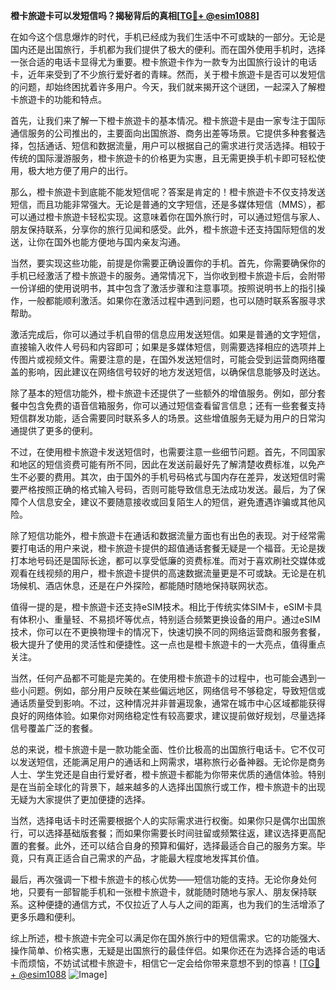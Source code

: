 **橙卡旅遊卡可以发短信吗？揭秘背后的真相[[TG💪+ @esim1088](https://t.me/s/esim1088)]**

在如今这个信息爆炸的时代，手机已经成为我们生活中不可或缺的一部分。无论是国内还是出国旅行，手机都为我们提供了极大的便利。而在国外使用手机时，选择一张合适的电话卡显得尤为重要。橙卡旅遊卡作为一款专为出国旅行设计的电话卡，近年来受到了不少旅行爱好者的青睐。然而，关于橙卡旅遊卡是否可以发短信的问题，却始终困扰着许多用户。今天，我们就来揭开这个谜团，一起深入了解橙卡旅遊卡的功能和特点。

首先，让我们来了解一下橙卡旅遊卡的基本情况。橙卡旅遊卡是由一家专注于国际通信服务的公司推出的，主要面向出国旅游、商务出差等场景。它提供多种套餐选择，包括通话、短信和数据流量，用户可以根据自己的需求进行灵活选择。相较于传统的国际漫游服务，橙卡旅遊卡的价格更为实惠，且无需更换手机卡即可轻松使用，极大地方便了用户的出行。

那么，橙卡旅遊卡到底能不能发短信呢？答案是肯定的！橙卡旅遊卡不仅支持发送短信，而且功能非常强大。无论是普通的文字短信，还是多媒体短信（MMS），都可以通过橙卡旅遊卡轻松实现。这意味着你在国外旅行时，可以通过短信与家人、朋友保持联系，分享你的旅行见闻和感受。此外，橙卡旅遊卡还支持国际短信的发送，让你在国外也能方便地与国内亲友沟通。

当然，要实现这些功能，前提是你需要正确设置你的手机。首先，你需要确保你的手机已经激活了橙卡旅遊卡的服务。通常情况下，当你收到橙卡旅遊卡后，会附带一份详细的使用说明书，其中包含了激活步骤和注意事项。按照说明书上的指引操作，一般都能顺利激活。如果你在激活过程中遇到问题，也可以随时联系客服寻求帮助。

激活完成后，你可以通过手机自带的信息应用发送短信。如果是普通的文字短信，直接输入收件人号码和内容即可；如果是多媒体短信，则需要选择相应的选项并上传图片或视频文件。需要注意的是，在国外发送短信时，可能会受到运营商网络覆盖的影响，因此建议在网络信号较好的地方发送短信，以确保信息能够及时送达。

除了基本的短信功能外，橙卡旅遊卡还提供了一些额外的增值服务。例如，部分套餐中包含免费的语音信箱服务，你可以通过短信查看留言信息；还有一些套餐支持短信群发功能，适合需要同时联系多人的场景。这些增值服务无疑为用户的日常沟通提供了更多的便利。

不过，在使用橙卡旅遊卡发送短信时，也需要注意一些细节问题。首先，不同国家和地区的短信资费可能有所不同，因此在发送前最好先了解清楚收费标准，以免产生不必要的费用。其次，由于国外的手机号码格式与国内存在差异，发送短信时需要严格按照正确的格式输入号码，否则可能导致信息无法成功发送。最后，为了保障个人信息安全，建议不要随意接收或回复陌生人的短信，避免遭遇诈骗或其他风险。

除了短信功能外，橙卡旅遊卡在通话和数据流量方面也有出色的表现。对于经常需要打电话的用户来说，橙卡旅遊卡提供的超值通话套餐无疑是一个福音。无论是拨打本地号码还是国际长途，都可以享受低廉的资费标准。而对于喜欢刷社交媒体或观看在线视频的用户，橙卡旅遊卡提供的高速数据流量更是不可或缺。无论是在机场候机、酒店休息，还是在户外探险，都能随时随地保持联网状态。

值得一提的是，橙卡旅遊卡还支持eSIM技术。相比于传统实体SIM卡，eSIM卡具有体积小、重量轻、不易损坏等优点，特别适合频繁更换设备的用户。通过eSIM技术，你可以在不更换物理卡的情况下，快速切换不同的网络运营商和服务套餐，极大提升了使用的灵活性和便捷性。这一点也是橙卡旅遊卡的一大亮点，值得重点关注。

当然，任何产品都不可能是完美的。在使用橙卡旅遊卡的过程中，也可能会遇到一些小问题。例如，部分用户反映在某些偏远地区，网络信号不够稳定，导致短信或通话质量受到影响。不过，这种情况并非普遍现象，通常在城市中心区域都能获得良好的网络体验。如果你对网络稳定性有较高要求，建议提前做好规划，尽量选择信号覆盖广泛的套餐。

总的来说，橙卡旅遊卡是一款功能全面、性价比极高的出国旅行电话卡。它不仅可以发送短信，还能满足用户的通话和上网需求，堪称旅行必备神器。无论你是商务人士、学生党还是自由行爱好者，橙卡旅遊卡都能为你带来优质的通信体验。特别是在当前全球化的背景下，越来越多的人选择出国旅行或工作，橙卡旅遊卡的出现无疑为大家提供了更加便捷的选择。

当然，选择电话卡时还需要根据个人的实际需求进行权衡。如果你只是偶尔出国旅行，可以选择基础版套餐；而如果你需要长时间驻留或频繁往返，建议选择更高配置的套餐。此外，还可以结合自身的预算和偏好，选择最适合自己的服务方案。毕竟，只有真正适合自己需求的产品，才能最大程度地发挥其价值。

最后，再次强调一下橙卡旅遊卡的核心优势——短信功能的支持。无论你身处何地，只要有一部智能手机和一张橙卡旅遊卡，就能随时随地与家人、朋友保持联系。这种便捷的通信方式，不仅拉近了人与人之间的距离，也为我们的生活增添了更多乐趣和便利。

综上所述，橙卡旅遊卡完全可以满足你在国外旅行中的短信需求。它的功能强大、操作简单、价格实惠，无疑是出国旅行的最佳伴侣。如果你还在为选择合适的电话卡而烦恼，不妨试试橙卡旅遊卡，相信它一定会给你带来意想不到的惊喜！[[TG💪+ @esim1088](https://t.me/s/esim1088) ![Image](https://i.postimg.cc/4NQfJmqS/Snipaste-2025-05-13-00-14-12.png)]